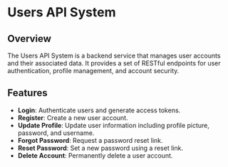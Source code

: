 # Users API System

## Overview

The Users API System is a backend service that manages user accounts and their associated data. It provides a set of RESTful endpoints for user authentication, profile management, and account security.

## Features

- **Login**: Authenticate users and generate access tokens.
- **Register**: Create a new user account.
- **Update Profile**: Update user information including profile picture, password, and username.
- **Forgot Password**: Request a password reset link.
- **Reset Password**: Set a new password using a reset link.
- **Delete Account**: Permanently delete a user account.
